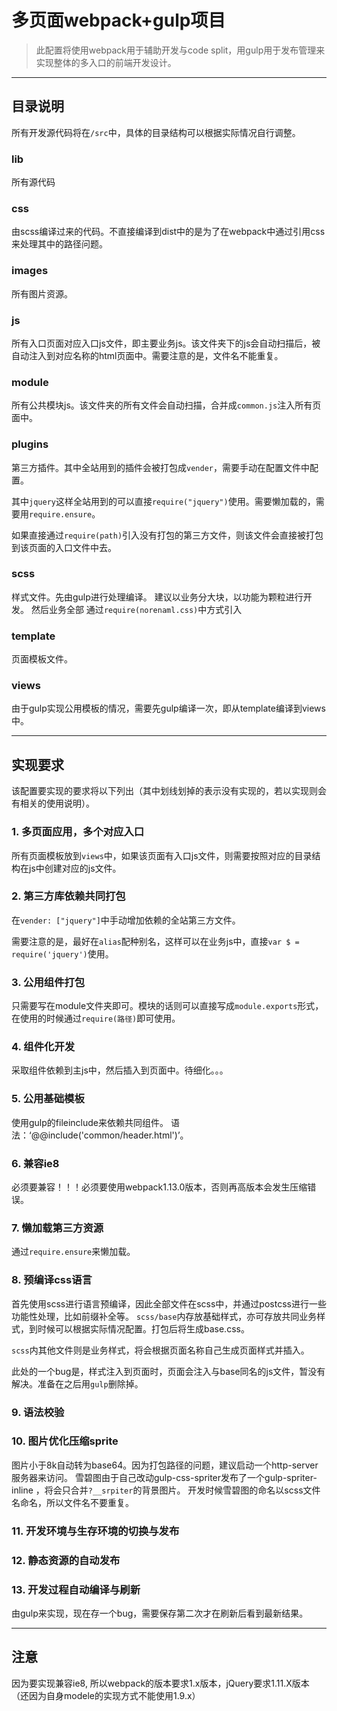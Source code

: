 # 多页面webpack+gulp项目

> 此配置将使用webpack用于辅助开发与code split，用gulp用于发布管理来实现整体的多入口的前端开发设计。

---

## 目录说明

所有开发源代码将在`/src`中，具体的目录结构可以根据实际情况自行调整。

### lib

所有源代码

### css

由scss编译过来的代码。不直接编译到dist中的是为了在webpack中通过引用css来处理其中的路径问题。

### images

所有图片资源。

### js

所有入口页面对应入口js文件，即主要业务js。该文件夹下的js会自动扫描后，被自动注入到对应名称的html页面中。需要注意的是，文件名不能重复。

### module

所有公共模块js。该文件夹的所有文件会自动扫描，合并成`common.js`注入所有页面中。

### plugins

第三方插件。其中全站用到的插件会被打包成`vender`，需要手动在配置文件中配置。

其中`jquery`这样全站用到的可以直接`require("jquery")`使用。需要懒加载的，需要用`require.ensure`。

如果直接通过`require(path)`引入没有打包的第三方文件，则该文件会直接被打包到该页面的入口文件中去。

### scss

样式文件。先由gulp进行处理编译。
建议以业务分大块，以功能为颗粒进行开发。
然后业务全部 通过`require(norenaml.css)`中方式引入

### template

页面模板文件。

### views

由于gulp实现公用模板的情况，需要先gulp编译一次，即从template编译到views中。

---

## 实现要求

该配置要实现的要求将以下列出（其中划线划掉的表示没有实现的，若以实现则会有相关的使用说明）。

### 1. 多页面应用，多个对应入口

所有页面模板放到`views`中，如果该页面有入口js文件，则需要按照对应的目录结构在js中创建对应的js文件。


### 2. 第三方库依赖共同打包

在`vender: ["jquery"]`中手动增加依赖的全站第三方文件。

需要注意的是，最好在`alias`配种别名，这样可以在业务js中，直接`var $ = require('jquery')`使用。

### 3. 公用组件打包

只需要写在module文件夹即可。模块的话则可以直接写成`module.exports`形式，在使用的时候通过`require(路径)`即可使用。

### 4. 组件化开发

采取组件依赖到主js中，然后插入到页面中。待细化。。。

### 5. 公用基础模板

使用gulp的fileinclude来依赖共同组件。
语法：‘@@include('common/header.html')’。

### 6. 兼容ie8

必须要兼容！！！必须要使用webpack1.13.0版本，否则再高版本会发生压缩错误。

### 7. 懒加载第三方资源

通过`require.ensure`来懒加载。

### 8. 预编译css语言

首先使用scss进行语言预编译，因此全部文件在scss中，并通过postcss进行一些功能性处理，比如前缀补全等。
`scss/base`内存放基础样式，亦可存放共同业务样式，到时候可以根据实际情况配置。打包后将生成base.css。

`scss`内其他文件则是业务样式，将会根据页面名称自己生成页面样式并插入。

此处的一个bug是，样式注入到页面时，页面会注入与base同名的js文件，暂没有解决。准备在之后用`gulp`删除掉。

### 9. 语法校验

### 10. 图片优化压缩sprite

图片小于8k自动转为base64。因为打包路径的问题，建议启动一个http-server服务器来访问。
雪碧图由于自己改动gulp-css-spriter发布了一个gulp-spriter-inline ，将会只合并`?__srpiter`的背景图片。
开发时候雪碧图的命名以scss文件名命名，所以文件名不要重复。

### 11. 开发环境与生存环境的切换与发布

### 12. 静态资源的自动发布

### 13. 开发过程自动编译与刷新

由gulp来实现，现在存一个bug，需要保存第二次才在刷新后看到最新结果。


---

## 注意

因为要实现兼容ie8, 所以webpack的版本要求1.x版本，jQuery要求1.11.X版本（还因为自身modele的实现方式不能使用1.9.x）
